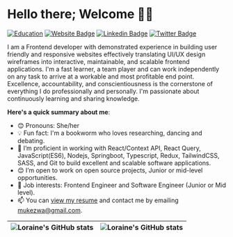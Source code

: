 # Hello there; Welcome 👋🏾 
[![Education](https://user-images.githubusercontent.com/53254885/212558110-e01e08a6-d4a4-4b04-a4ae-04d5f9053943.png)](https://twitter.com/RwCodingAcademy/photo)
[![Website Badge](https://img.shields.io/badge/-portfolio-000?style=for-the-badge&logo=Google-Chrome&logoColor=white&link=https://irakoze-loraine-portfolio.netlify.app/)](https://irakoze-loraine-portfolio.netlify.app/)
[![Linkedin Badge](https://img.shields.io/badge/-linkedin-blue?style=for-the-badge&logo=Linkedin&logoColor=white&link=https://www.linkedin.com/in/loraine-irakoze-mukezwa-20268a194/)](https://www.linkedin.com/in/loraine-irakoze-mukezwa-20268a194/)
[![Twitter Badge](https://img.shields.io/badge/-@IrakozeLoraine-1ca0f1?style=for-the-badge&logo=twitter&logoColor=white&link=https://www.twitter.com/IrakozeLoraine)](https://twitter.com/IrakozeLoraine)

I am a Frontend developer with demonstrated experience in building user friendly
and responsive websites effectively translating UI/UX design wireframes into 
interactive, maintainable, and scalable frontend applications. I'm a fast learner, a team
player and can work independently on any task to arrive at a workable and most
profitable end point. Excellence, accountability, and conscientiousness is the cornerstone of everything 
I do professionally and personally. I'm passionate about continuously learning and sharing knowledge.

**Here's a quick summary about me**: 

- 😊 Pronouns: She/her
- 💡 Fun fact: I'm a bookworm who loves researching, dancing and debating.
- 🌱 I’m proficient in working with React/Context API, React Query, JavaScript(ES6), Nodejs, Springboot, Typescript, Redux, TailwindCSS, SASS, and Git to build excellent and scalable software applications.
- 😊 I’m open to work on open source projects, Junior or mid-level opportunities. 
- 💼 Job interests: Frontend Engineer and Software Engineer (Junior or Mid level). 
- 📫 You can [view my resume](https://drive.google.com/file/d/1mjEWRTQ38pGd8ailcw3ny9F1nADua27G/view?usp=sharing) and contact me by emailing mukezwa@gmail.com.

| <img align="center" src="https://github-readme-stats.vercel.app/api?username=meldy2503&show_icons=true&include_all_commits=true&hide_border=true" alt="Loraine's GitHub stats" /> | <img align="center" src="https://github-readme-stats.vercel.app/api/top-langs/?username=meldy2503&langs_count=8&layout=compact&hide_border=true" alt="Loraine's GitHub stats" /> |
| ------------- | ------------- |

